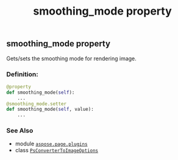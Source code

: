 ﻿---
title: smoothing_mode property
second_title: Aspose.Page for Python via .NET API References
description: 
type: docs
weight: 140
url: /python-net/aspose.page.plugins/psconvertertoimageoptions/smoothing_mode/
is_root: false
---

## smoothing_mode property


Gets/sets the smoothing mode for rendering image.
### Definition:
```python
@property
def smoothing_mode(self):
    ...
@smoothing_mode.setter
def smoothing_mode(self, value):
    ...
```

### See Also
* module [`aspose.page.plugins`](../../)
* class [`PsConverterToImageOptions`](/page/python-net/aspose.page.plugins/psconvertertoimageoptions)
